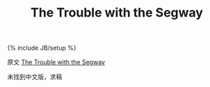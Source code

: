 ﻿---
layout: post
title : "The Trouble with the Segway"
category : essays
tags : [lists]
---
{% include JB/setup %}

原文 [The Trouble with the Segway](http://paulgraham.com/segway.html)  

未找到中文版，求稿   
